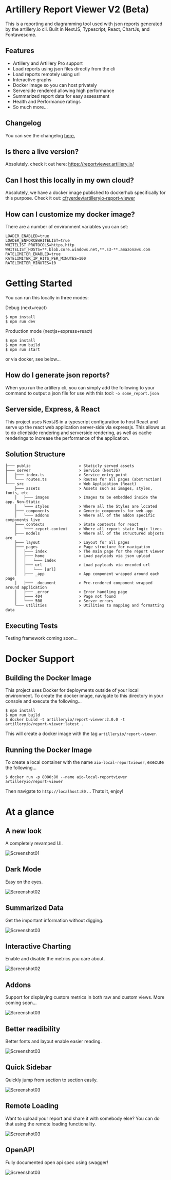 # Artillery Report Viewer V2 (Beta)

This is a reporting and diagramming tool used with json reports generated by the artillery.io cli. Built in NextJS, Typescript, React, ChartJs, and Fontawesome.

## Features
- Artillery and Artillery Pro support
- Load reports using json files directly from the cli
- Load reports remotely using url
- Interactive graphs
- Docker image so you can host privately
- Serverside rendered allowing high performance
- Summarized report data for easy assessment
- Health and Performance ratings
- So much more...

## Changelog
You can see the changelog [here.](changelog.md)

## Is there a live version?

Absolutely, check it out here: https://reportviewer.artillery.io/

## Can I host this locally in my own cloud?

Absolutely, we have a docker image published to dockerhub specifically for this purpose. Check it out: [cfryerdev/artilleryio-report-viewer](https://hub.docker.com/r/cfryerdev/artilleryio-report-viewer)

## How can I customize my docker image? 

There are a number of environment variables you can set:
```
LOADER_ENABLED=true
LOADER_ENFORCEWHITELIST=true
WHITELIST_PROTOCOLS=https,http
WHITELIST_HOSTS=**.blob.core.windows.net,**.s3-**.amazonaws.com
RATELIMITER_ENABLED=true
RATELIMITER_IP_HITS_PER_MINUTES=100
RATELIMITER_MINUTES=10
```

# Getting Started
You can run this locally in three modes:

Debug (next+react)
```
$ npm install
$ npm run dev
```

Production mode (nextjs+express+react)
```
$ npm install
$ npm run build
$ npm run start
```

or via docker, see below...

## How do I generate json reports?

When you run the artillery cli, you can simply add the following to your command to output a json file for use with this tool: `-o some_report.json`

## Serverside, Express, & React
This project uses NextJS in a typescript configuration to host React and serve up the react web application server-side via expressjs. This allows us to do clientside rendering and serverside rendering, as well as cache renderings to increase the performance of the application.

## Solution Structure
```
├─── public                     > Staticly served assets
├─── server                     > Service (NextJS)
│   ├─── index.ts               > Service entry point
│   └─── routes.ts              > Routes for all pages (abstraction)
└─── src                        > Web Application (React)
    ├─── assets                 > Assets such as images, styles, fonts, etc
    │   ├─── images             > Images to be embedded inside the app. Non-Static
    │   └─── styles             > Where all the Styles are located
    ├─── components             > Generic components for web app
    │   └─── addons             > Where all of the addon specific components live
    ├─── contexts               > State contexts for react
    │   └─── report-context     > Where all report state logic lives
    ├─── models                 > Where all of the structured objcets are
    ├─── layout                 > Layout for all pages
    ├─── pages                  > Page structure for navigation
    │   ├─── index              > The main page for the report viewer
    │   ├─── home               > Load payloads via json upload
    │   │   └─── index
    │   ├─── url                > Load payloads via encoded url
    │   │   └─── [url]
    │   ├─── _app               > App component wrapped around each page
    │   ├─── _document          > Pre-rendered component wrapped around application
    │   ├─── _error             > Error handling page
    │   ├─── 404                > Page not found
    │   └─── 500                > Server errors
    └─── utilities              > Utilities to mapping and formatting data
```

## Executing Tests
Testing framework coming soon...

# Docker Support

## Building the Docker Image
This project uses Docker for deployments outside of your local environment. To create the docker image, navigate to this directory in your console and execute the following...
```
$ npm install
$ npm run build
$ docker build -t artilleryio/report-viewer:2.0.0 -t artilleryio/report-viewer:latest .
```
This will create a docker image with the tag `artilleryio/report-viewer`.

## Running the Docker Image

To create a local container with the name `aio-local-reportviewer`, execute the following...
```
$ docker run -p 8080:80 --name aio-local-reportviewer artilleryio/report-viewer
```

Then navigate to `http://localhost:80` ... Thats it, enjoy!

# At a glance

## A new look
A completely revamped UI.

![Screenshot01](https://i.imgur.com/lLryrOK.png)

## Dark Mode
Easy on the eyes.

![Screenshot02](https://imgur.com/r1odZdZ.png)

## Summarized Data
Get the important information without digging.

![Screenshot03](https://i.imgur.com/Li3rnAQ.png)

## Interactive Charting
Enable and disable the metrics you care about.

![Screenshot02](https://i.imgur.com/FJsUkWx.png)

## Addons
Support for displaying custom metrics in both raw and custom views. More coming soon...

![Screenshot03](https://i.imgur.com/XvwJ368.png)

## Better readibility
Better fonts and layout enable easier reading.

![Screenshot03](https://i.imgur.com/rHtz8RL.png)

## Quick Sidebar
Quickly jump from section to section easily.

![Screenshot03](https://i.imgur.com/eJwYSmY.png)

## Remote Loading
Want to upload your report and share it with somebody else? You can do that using the remote loading functionality.

![Screenshot03](https://i.imgur.com/lybZ7ed.png)

## OpenAPI
Fully documented open api spec using swagger!

![Screenshot03](https://i.imgur.com/XBRNkCR.png)